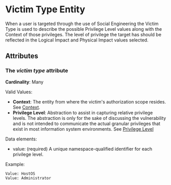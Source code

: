 # Victim Type Entity

When a user is targeted through the use of Social Engineering the Victim Type is used to describe the possible Privilege Level values along with the Context of those privileges. The level of privilege the target has should be reflected in the Logical Impact and Physical Impact values selected.

## Attributes

### The *victim type* attribute

**Cardinality**: Many

Valid Values:


 - **Context**:  The entity from where the victim's authorization scope resides. See [Context](context.md).
 - **Privilege Level**:  Abstraction to assist in capturing relative privilege levels. The abstraction is only for the sake of discussing the vulnerability and is not intended to communicate the actual granular privileges that exist in most information system environments. See [Privilege Level](privilege-level.md)
 
  
Data elements:
- value: (required) A unique namespace-qualified identifier for each privilege level.

Example:
```
Value: HostOS
Value: Administrator
```
